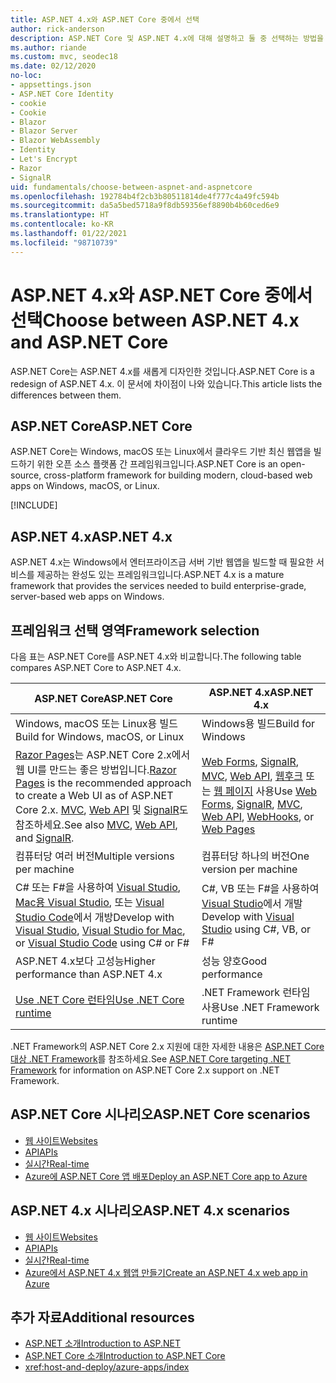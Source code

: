 ```yaml
---
title: ASP.NET 4.x와 ASP.NET Core 중에서 선택
author: rick-anderson
description: ASP.NET Core 및 ASP.NET 4.x에 대해 설명하고 둘 중 선택하는 방법을 설명합니다.
ms.author: riande
ms.custom: mvc, seodec18
ms.date: 02/12/2020
no-loc:
- appsettings.json
- ASP.NET Core Identity
- cookie
- Cookie
- Blazor
- Blazor Server
- Blazor WebAssembly
- Identity
- Let's Encrypt
- Razor
- SignalR
uid: fundamentals/choose-between-aspnet-and-aspnetcore
ms.openlocfilehash: 192784b4f2cb3b80511814de4f777c4a49fc594b
ms.sourcegitcommit: da5a5bed5718a9f8db59356ef8890b4b60ced6e9
ms.translationtype: HT
ms.contentlocale: ko-KR
ms.lasthandoff: 01/22/2021
ms.locfileid: "98710739"
---
```

# <a name="choose-between-aspnet-4x-and-aspnet-core"></a><span data-ttu-id="b18df-103">ASP.NET 4.x와 ASP.NET Core 중에서 선택</span><span class="sxs-lookup"><span data-stu-id="b18df-103">Choose between ASP.NET 4.x and ASP.NET Core</span></span>

<span data-ttu-id="b18df-104">ASP.NET Core는 ASP.NET 4.x를 새롭게 디자인한 것입니다.</span><span class="sxs-lookup"><span data-stu-id="b18df-104">ASP.NET Core is a redesign of ASP.NET 4.x.</span></span> <span data-ttu-id="b18df-105">이 문서에 차이점이 나와 있습니다.</span><span class="sxs-lookup"><span data-stu-id="b18df-105">This article lists the differences between them.</span></span>

## <a name="aspnet-core"></a><span data-ttu-id="b18df-106">ASP.NET Core</span><span class="sxs-lookup"><span data-stu-id="b18df-106">ASP.NET Core</span></span>

<span data-ttu-id="b18df-107">ASP.NET Core는 Windows, macOS 또는 Linux에서 클라우드 기반 최신 웹앱을 빌드하기 위한 오픈 소스 플랫폼 간 프레임워크입니다.</span><span class="sxs-lookup"><span data-stu-id="b18df-107">ASP.NET Core is an open-source, cross-platform framework for building modern, cloud-based web apps on Windows, macOS, or Linux.</span></span>

[!INCLUDE[](~/includes/benefits.md)]

## <a name="aspnet-4x"></a><span data-ttu-id="b18df-108">ASP.NET 4.x</span><span class="sxs-lookup"><span data-stu-id="b18df-108">ASP.NET 4.x</span></span>

<span data-ttu-id="b18df-109">ASP.NET 4.x는 Windows에서 엔터프라이즈급 서버 기반 웹앱을 빌드할 때 필요한 서비스를 제공하는 완성도 있는 프레임워크입니다.</span><span class="sxs-lookup"><span data-stu-id="b18df-109">ASP.NET 4.x is a mature framework that provides the services needed to build enterprise-grade, server-based web apps on Windows.</span></span>

## <a name="framework-selection"></a><span data-ttu-id="b18df-110">프레임워크 선택 영역</span><span class="sxs-lookup"><span data-stu-id="b18df-110">Framework selection</span></span>

<span data-ttu-id="b18df-111">다음 표는 ASP.NET Core를 ASP.NET 4.x와 비교합니다.</span><span class="sxs-lookup"><span data-stu-id="b18df-111">The following table compares ASP.NET Core to ASP.NET 4.x.</span></span>

| <span data-ttu-id="b18df-112">ASP.NET Core</span><span class="sxs-lookup"><span data-stu-id="b18df-112">ASP.NET Core</span></span> | <span data-ttu-id="b18df-113">ASP.NET 4.x</span><span class="sxs-lookup"><span data-stu-id="b18df-113">ASP.NET 4.x</span></span> |
|---|---|
|<span data-ttu-id="b18df-114">Windows, macOS 또는 Linux용 빌드</span><span class="sxs-lookup"><span data-stu-id="b18df-114">Build for Windows, macOS, or Linux</span></span>|<span data-ttu-id="b18df-115">Windows용 빌드</span><span class="sxs-lookup"><span data-stu-id="b18df-115">Build for Windows</span></span>|
|<span data-ttu-id="b18df-116">[Razor Pages](xref:razor-pages/index)는 ASP.NET Core 2.x에서 웹 UI를 만드는 좋은 방법입니다.</span><span class="sxs-lookup"><span data-stu-id="b18df-116">[Razor Pages](xref:razor-pages/index) is the recommended approach to create a Web UI as of ASP.NET Core 2.x.</span></span> <span data-ttu-id="b18df-117">[MVC](xref:mvc/overview), [Web API](xref:tutorials/first-web-api) 및 [SignalR](xref:signalr/introduction)도 참조하세요.</span><span class="sxs-lookup"><span data-stu-id="b18df-117">See also [MVC](xref:mvc/overview), [Web API](xref:tutorials/first-web-api), and [SignalR](xref:signalr/introduction).</span></span>|<span data-ttu-id="b18df-118">[Web Forms](/aspnet/web-forms), [SignalR](/aspnet/signalr), [MVC](/aspnet/mvc), [Web API](/aspnet/web-api/), [웹후크](/aspnet/webhooks/) 또는 [웹 페이지](/aspnet/web-pages) 사용</span><span class="sxs-lookup"><span data-stu-id="b18df-118">Use [Web Forms](/aspnet/web-forms), [SignalR](/aspnet/signalr), [MVC](/aspnet/mvc), [Web API](/aspnet/web-api/), [WebHooks](/aspnet/webhooks/), or [Web Pages](/aspnet/web-pages)</span></span>|
|<span data-ttu-id="b18df-119">컴퓨터당 여러 버전</span><span class="sxs-lookup"><span data-stu-id="b18df-119">Multiple versions per machine</span></span>|<span data-ttu-id="b18df-120">컴퓨터당 하나의 버전</span><span class="sxs-lookup"><span data-stu-id="b18df-120">One version per machine</span></span>|
|<span data-ttu-id="b18df-121">C# 또는 F#을 사용하여 [Visual Studio](https://visualstudio.microsoft.com/vs/), [Mac용 Visual Studio](https://visualstudio.microsoft.com/vs/mac/), 또는 [Visual Studio Code](https://code.visualstudio.com/)에서 개방</span><span class="sxs-lookup"><span data-stu-id="b18df-121">Develop with [Visual Studio](https://visualstudio.microsoft.com/vs/), [Visual Studio for Mac](https://visualstudio.microsoft.com/vs/mac/), or [Visual Studio Code](https://code.visualstudio.com/) using C# or F#</span></span>|<span data-ttu-id="b18df-122">C#, VB 또는 F#을 사용하여 [Visual Studio](https://visualstudio.microsoft.com/vs/)에서 개발</span><span class="sxs-lookup"><span data-stu-id="b18df-122">Develop with [Visual Studio](https://visualstudio.microsoft.com/vs/) using C#, VB, or F#</span></span>|
|<span data-ttu-id="b18df-123">ASP.NET 4.x보다 고성능</span><span class="sxs-lookup"><span data-stu-id="b18df-123">Higher performance than ASP.NET 4.x</span></span>|<span data-ttu-id="b18df-124">성능 양호</span><span class="sxs-lookup"><span data-stu-id="b18df-124">Good performance</span></span>|
|[<span data-ttu-id="b18df-125">Use .NET Core 런타임</span><span class="sxs-lookup"><span data-stu-id="b18df-125">Use .NET Core runtime</span></span>](/dotnet/standard/choosing-core-framework-server)|<span data-ttu-id="b18df-126">.NET Framework 런타임 사용</span><span class="sxs-lookup"><span data-stu-id="b18df-126">Use .NET Framework runtime</span></span>|

<span data-ttu-id="b18df-127">.NET Framework의 ASP.NET Core 2.x 지원에 대한 자세한 내용은 [ASP.NET Core 대상 .NET Framework](xref:index#target-framework)를 참조하세요.</span><span class="sxs-lookup"><span data-stu-id="b18df-127">See [ASP.NET Core targeting .NET Framework](xref:index#target-framework) for information on ASP.NET Core 2.x support on .NET Framework.</span></span>

## <a name="aspnet-core-scenarios"></a><span data-ttu-id="b18df-128">ASP.NET Core 시나리오</span><span class="sxs-lookup"><span data-stu-id="b18df-128">ASP.NET Core scenarios</span></span>

* [<span data-ttu-id="b18df-129">웹 사이트</span><span class="sxs-lookup"><span data-stu-id="b18df-129">Websites</span></span>](xref:tutorials/first-mvc-app/start-mvc)
* [<span data-ttu-id="b18df-130">API</span><span class="sxs-lookup"><span data-stu-id="b18df-130">APIs</span></span>](xref:tutorials/first-web-api)
* [<span data-ttu-id="b18df-131">실시간</span><span class="sxs-lookup"><span data-stu-id="b18df-131">Real-time</span></span>](xref:signalr/introduction)
* [<span data-ttu-id="b18df-132">Azure에 ASP.NET Core 앱 배포</span><span class="sxs-lookup"><span data-stu-id="b18df-132">Deploy an ASP.NET Core app to Azure</span></span>](/azure/app-service/app-service-web-get-started-dotnet)

## <a name="aspnet-4x-scenarios"></a><span data-ttu-id="b18df-133">ASP.NET 4.x 시나리오</span><span class="sxs-lookup"><span data-stu-id="b18df-133">ASP.NET 4.x scenarios</span></span>

* [<span data-ttu-id="b18df-134">웹 사이트</span><span class="sxs-lookup"><span data-stu-id="b18df-134">Websites</span></span>](/aspnet/mvc)
* [<span data-ttu-id="b18df-135">API</span><span class="sxs-lookup"><span data-stu-id="b18df-135">APIs</span></span>](/aspnet/web-api)
* [<span data-ttu-id="b18df-136">실시간</span><span class="sxs-lookup"><span data-stu-id="b18df-136">Real-time</span></span>](/aspnet/signalr)
* [<span data-ttu-id="b18df-137">Azure에서 ASP.NET 4.x 웹앱 만들기</span><span class="sxs-lookup"><span data-stu-id="b18df-137">Create an ASP.NET 4.x web app in Azure</span></span>](/azure/app-service/app-service-web-get-started-dotnet-framework)

## <a name="additional-resources"></a><span data-ttu-id="b18df-138">추가 자료</span><span class="sxs-lookup"><span data-stu-id="b18df-138">Additional resources</span></span>

* [<span data-ttu-id="b18df-139">ASP.NET 소개</span><span class="sxs-lookup"><span data-stu-id="b18df-139">Introduction to ASP.NET</span></span>](/aspnet/overview)
* [<span data-ttu-id="b18df-140">ASP.NET Core 소개</span><span class="sxs-lookup"><span data-stu-id="b18df-140">Introduction to ASP.NET Core</span></span>](xref:index)
* <xref:host-and-deploy/azure-apps/index>
